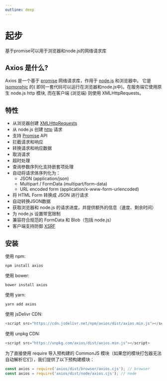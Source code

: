 ```yaml
---
outline: deep
---
```


# 起步

基于promise可以用于浏览器和node.js的网络请求库

## Axios 是什么?

Axios 是一个基于 [promise](https://zh.javascript.info/promise-basics) 网络请求库，作用于 [node.js](https://nodejs.org/en)
和浏览器中。 它是 [isomorphic](https://www.lullabot.com/articles/what-is-an-isomorphic-application) 的(
即同一套代码可以运行在浏览器和node.js中)。在服务端它使用原生 node.js http 模块, 而在客户端 (浏览端) 则使用
XMLHttpRequests。

## 特性

- 从浏览器创建 [XMLHttpRequests](https://developer.mozilla.org/en-US/docs/Web/API/XMLHttpRequest)
- 从 node.js 创建 [http](https://nodejs.org/api/http.html) 请求
- 支持 [Promise](https://developer.mozilla.org/zh-CN/docs/Web/JavaScript/Reference/Global_Objects/Promise) API
- 拦截请求和响应
- 转换请求和响应数据
- 取消请求
- 超时处理
- 查询参数序列化支持嵌套项处理
- 自动将请求体序列化为：
    - JSON (application/json)
    - Multipart / FormData (multipart/form-data)
    - URL encoded form (application/x-www-form-urlencoded)
- 将 HTML Form 转换成 JSON 进行请求
- 自动转换JSON数据
- 获取浏览器和 node.js 的请求进度，并提供额外的信息（速度、剩余时间）
- 为 node.js 设置带宽限制
- 兼容符合规范的 FormData 和 Blob（包括 node.js）
- 客户端支持防御 [XSRF](https://zh.wikipedia.org/wiki/%E8%B7%A8%E7%AB%99%E8%AF%B7%E6%B1%82%E4%BC%AA%E9%80%A0)

## 安装

使用 npm:

```shell
npm install axios
```

使用 bower:

```shell
bower install axios
```

使用 yarn:

```shell
yarn add axios
```

使用 jsDelivr CDN:

```javascript
<script src="https://cdn.jsdelivr.net/npm/axios/dist/axios.min.js"></script>
```

使用 unpkg CDN:

```javascript
<script src="https://unpkg.com/axios/dist/axios.min.js"></script>
```

为了直接使用 require 导入预构建的 CommonJS 模块（如果您的模块打包器无法自动解析它们），我们提供了以下预构建模块：

```javascript
const axios = require('axios/dist/browser/axios.cjs'); // browser
const axios = require('axios/dist/node/axios.cjs'); // node
```
